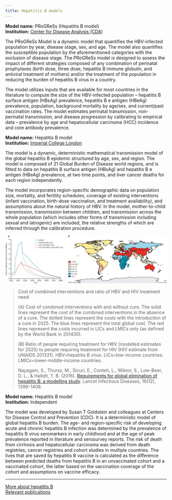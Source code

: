 ```yaml
---
title: Hepatitis B models
---
```


**Model name:**  PRoGReSs (Hepatitis B model)  
**Institution:** [Center for Disease Analysis (CDA)](http://centerforda.com/)

The PRoGReSs Model is a dynamic model that quantifies the HBV-infected population by year, disease stage, sex, and age. The model also quantifies the susceptible population by the aforementioned categories with the exclusion of disease stage. The PRoGReSs model is designed to assess the impact of different strategies composed of any combination of perinatal prophylaxes (birth dose, three dose, hepatitis B immune globulin, and antiviral treatment of mothers) and/or the treatment of the population in reducing the burden of hepatitis B virus in a country. 

The model utilizes inputs that are available for most countries in the literature to compute the size of the HBV-infected population – hepatitis B surface antigen (HBsAg) prevalence, hepatitis B e antigen (HBeAg) prevalence, population, background mortality by age/sex, and current/past vaccination rates.  The model estimates perinatal transmission, non-perinatal transmission, and disease progression by calibrating to empirical data – prevalence by age and hepatocellular carcinoma (HCC) incidence and core antibody prevalence.




<div id="imperial"></div>

**Model name:** Hepatitis B model  
**Institution:** [Imperial College London](https://www.imperial.ac.uk/school-public-health/infectious-disease-epidemiology/)

The model is a dynamic, deterministic mathematical transmission model of the global hepatitis B epidemic structured by age, sex, and region. The model is composed of 21 Global Burden of Disease world regions, and is fitted to data on hepatitis B surface antigen (HBsAg) and hepatitis B e antigen (HBeAg) prevalence, at two time points, and liver cancer deaths for each region independently. 

The model incorporates region-specific demographic data on population size, mortality, and fertility schedules, coverage of existing interventions (infant vaccination, birth-dose vaccination, and treatment availability), and assumptions about the natural history of HBV. In the model, mother-to-child transmission, transmission between children, and transmission across the whole population (which includes other forms of transmission including sexual and iatrogenic) are included, the relative strengths of which are inferred through the calibration procedure.

[![](/img/models/hep-b_model_tim_hallett.jpg)](/img/models/hep-b_model_tim_hallett.jpg)

> Cost of combined interventions and ratio of HBV and HIV treatment need.
>
> (A) Cost of combined interventions with and without cure. The solid lines represent the cost of the combined interventions in the absence of a cure. The dotted lines represent the costs with the introduction of a cure in 2025. The blue lines represent the total global cost. The red lines represent the costs incurred in LICs and LMICs only (as defined by the World Bank in 201430).  
> 
> (B) Ratio of people requiring treatment for HBV (modelled estimates for 2025) to people requiring treatment for HIV (HIV estimate from UNAIDS 201331). HBV=hepatitis B virus. LICs=low-income countries. LMICs=lower-middle-income countries.
>
> Nayagam, S., Thursz, M., Sicuri, E., Conteh, L., Wiktor, S., Low-Beer, D. L., & Hallett, T. B. (2016). [Requirements for global elimination of hepatitis B: a modelling study](http://www.thelancet.com/journals/laninf/article/PIIS1473-3099(16)30204-3/abstract). Lancet Infectious Diseases, 16(12), 1399-1408.



<div id="independent"></div>

**Model name:**  Hepatitis B model  
**Institution:** Independent

The model was developed by Susan T Goldstein and colleagues at Centers for Disease Control and Prevention (CDC). It is a deterministic model of global hepatitis B burden. The age- and region-specific risk of developing acute and chronic hepatitis B infection was determined by the prevalence of hepatitis B virus seromarkers in early childhood and at the age of peak prevalence reported in literature and serosurvey reports. The risk of death from cirrhosis and hepatocellular carcinoma was derived from death registries, cancer registries and cohort studies in multiple countries. The lives that are saved by hepatitis B vaccine is calculated as the difference between predicted deaths from hepatitis B in an unvaccinated cohort and a vaccinated cohort, the latter based on the vaccination coverage of the cohort and assumptions on vaccine efficacy. 

---

[More about hepatitis B](/diseases/hep-b)  
[Relevant publications](/publications#hep-b)